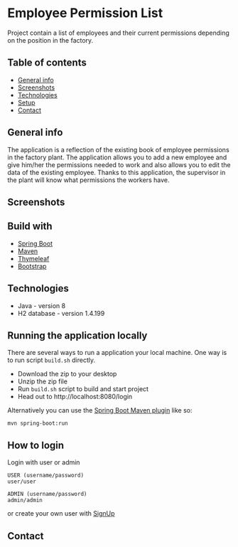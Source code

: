 # Employee Permission List
Project contain a list of employees and their current permissions depending on the position in the factory.

## Table of contents
* [General info](#general-info)
* [Screenshots](#screenshots)
* [Technologies](#technologies)
* [Setup](#setup)
* [Contact](#contact)

## General info
The application is a reflection of the existing book of employee permissions in the factory plant.
The application allows you to add a new employee and give him/her the permissions needed to work and also
allows you to edit the data of the existing employee. Thanks to this application, the supervisor in the plant
will know what permissions the workers have.

## Screenshots


## Build with
* [Spring Boot](https://spring.io/projects/spring-boot)
* [Maven](https://maven.apache.org)
* [Thymeleaf](https://www.thymeleaf.org)
* [Bootstrap](https://getbootstrap.com)

## Technologies

* Java - version 8
* H2 database - version 1.4.199

## Running the application locally
There are several ways to run a application your local machine. One way is to run script `build.sh` directly.

- Download the zip to your desktop
- Unzip the zip file
- Run `build.sh` script to build and start project
- Head out to http://localhost:8080/login

Alternatively you can use the [Spring Boot Maven plugin](https://docs.spring.io/spring-boot/docs/current/reference/html/build-tool-plugins-maven-plugin.html) like so:

```shell
mvn spring-boot:run
```

## How to login
Login with user or admin
```
USER (username/password)
user/user

ADMIN (username/password)
admin/admin
 ```
or create your own user with [SignUp](http://localhost:8080/signup)


## Contact

